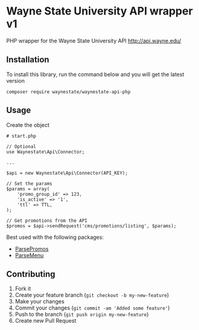 Wayne State University API wrapper v1
==================

PHP wrapper for the Wayne State University API http://api.wayne.edu/

Installation
------------

To install this library, run the command below and you will get the latest version

    composer require waynestate/waynestate-api-php

Usage
------------

Create the object

    # start.php

    // Optional
    use Waynestate\Api\Connector;

    ...

    $api = new Waynestate\Api\Connector(API_KEY);

    // Set the params
    $params = array(
        'promo_group_id' => 123,
        'is_active' => '1',
        'ttl' => TTL,
    );

    // Get promotions from the API
    $promos = $api->sendRequest('cms/promotions/listing', $params);

 Best used with the following packages:

 * [ParsePromos](https://github.com/waynestate/parse-promos)
 * [ParseMenu](https://github.com/waynestate/parse-menu)

Contributing
------------

1. Fork it
2. Create your feature branch (`git checkout -b my-new-feature`)
3. Make your changes
4. Commit your changes (`git commit -am 'Added some feature'`)
5. Push to the branch (`git push origin my-new-feature`)
6. Create new Pull Request

